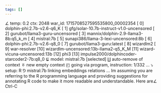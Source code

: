 ```yaml
---
tags: []
---
```

∠ temp: 0.2 ctx: 2048 war_id: 1715708527595535800_00002354
 [ 0] dolphin-phi:2.7b-v2.6-q6_K
 [ 1] gfg/solar-10.7b-instruct-v1.0-uncensored
 [ 2] gurubot/llama3-guru-uncensored
 [ 3] mannix/dolphin-2.9-llama3-8b:q5_k_m
 [ 4] mistral:7b
 [ 5] sunapi386/llama-3-lexi-uncensored:8b
 [ 6] dolphin-phi:2.7b-v2.6-q8_0
 [ 7] gurubot/llama3-guru:latest
 [ 8] wizardlm2
 [ 9] war-resolver
 [10] wizardlm-uncensored:13b-llama2-q5_K_M
 [11] wizard-vicuna-uncensored:13b
 [12] phi3
 [13] impulse2000/dolphincoder-starcoder2-7b:q8_0
⋤ model: mistral:7b [selected]
∐ auto-remove of context
ㆆ new empty context
◰ going via program, instruction: 1/332 ...
⤵ setup: R
⅁ mistral:7b linking embeddings relations ...
 Im assuming you are referring to the R programming language and providing suggestions for annotating R code to make it more readable and understandable. Here are∠ Ctrl-C
